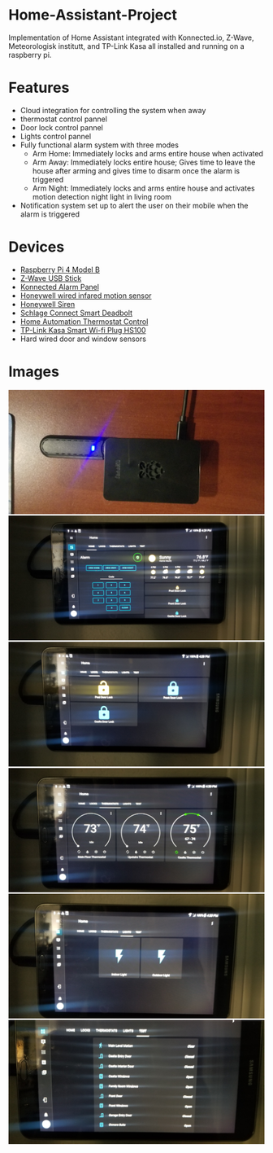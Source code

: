 # Home-Assistant-Project
Implementation of Home Assistant integrated with Konnected.io, Z-Wave, Meteorologisk institutt, and TP-Link Kasa all installed and running on a raspberry pi.
# Features
- Cloud integration for controlling the system when away
- thermostat control pannel
- Door lock control pannel
- Lights control pannel
- Fully functional alarm system with three modes
  - Arm Home: Immediately locks and arms entire house when activated 
  - Arm Away: Immediately locks entire house; Gives time to leave the house after arming and gives time to disarm once the alarm is triggered
  - Arm Night: Immediately locks and arms entire house and activates motion detection night light in living room
- Notification system set up to alert the user on their mobile when the alarm is triggered
# Devices
- [Raspberry Pi 4 Model B](https://www.raspberrypi.org/products/raspberry-pi-4-model-b/)
- [Z-Wave USB Stick](https://www.getzooz.com/zooz-zst10-s2-stick.html)
- [Konnected Alarm Panel](https://konnected.io/collections/shop-now/products/6-zone-konnected-alarm-panel-siren-output)
- [Honeywell wired infared motion sensor](https://konnected.io/collections/shop-now/products/honeywell-wired-passive-infrared-pir-motion-sensor-1)
- [Honeywell Siren](https://konnected.io/collections/shop-now/products/honeywell-wave2-two-tone-siren)
- [Schlage Connect Smart Deadbolt](https://www.schlage.com/en/home/products/BE469NXCAMFFF.html)
- [Home Automation Thermostat Control](https://www.trane.com/residential/en/products/thermostats-and-controls/xl624/)
- [TP-Link Kasa Smart Wi-fi Plug HS100](https://www.hadevices.com/product/29)
- Hard wired door and window sensors
# Images
![Pi](https://github.com/AlecVosika/Home-Assistant-Project/blob/master/Images/Pi.jpg)
![UI1](https://github.com/AlecVosika/Home-Assistant-Project/blob/master/Images/UI1.jpg)
![UI2](https://github.com/AlecVosika/Home-Assistant-Project/blob/master/Images/UI2.jpg)
![UI3](https://github.com/AlecVosika/Home-Assistant-Project/blob/master/Images/UI3.jpg)
![UI4](https://github.com/AlecVosika/Home-Assistant-Project/blob/master/Images/UI4.jpg)
![UI5](https://github.com/AlecVosika/Home-Assistant-Project/blob/master/Images/UI5.jpg)

